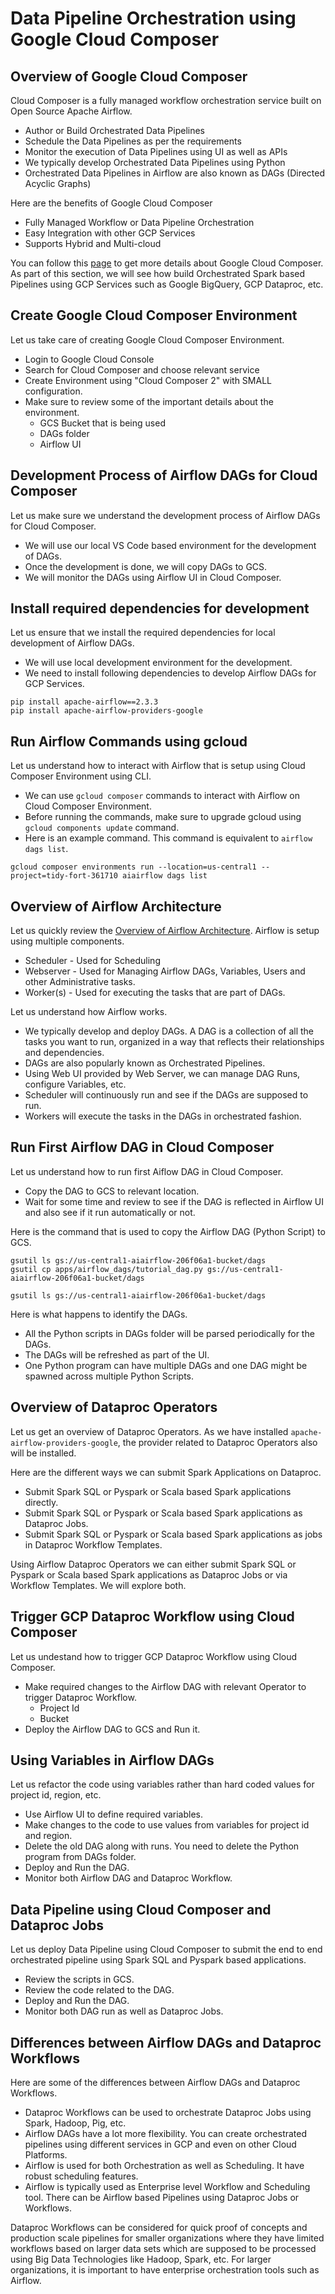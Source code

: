 # Data Pipeline Orchestration using Google Cloud Composer

## Overview of Google Cloud Composer
Cloud Composer is a fully managed workflow orchestration service built on Open Source Apache Airflow.
* Author or Build Orchestrated Data Pipelines
* Schedule the Data Pipelines as per the requirements
* Monitor the execution of Data Pipelines using UI as well as APIs
* We typically develop Orchestrated Data Pipelines using Python
* Orchestrated Data Pipelines in Airflow are also known as DAGs (Directed Acyclic Graphs)

Here are the benefits of Google Cloud Composer
* Fully Managed Workflow or Data Pipeline Orchestration
* Easy Integration with other GCP Services
* Supports Hybrid and Multi-cloud

You can follow this [page](https://cloud.google.com/composer) to get more details about Google Cloud Composer. As part of this section, we will see how build Orchestrated Spark based Pipelines using GCP Services such as Google BigQuery, GCP Dataproc, etc.

## Create Google Cloud Composer Environment
Let us take care of creating Google Cloud Composer Environment.
* Login to Google Cloud Console
* Search for Cloud Composer and choose relevant service
* Create Environment using "Cloud Composer 2" with SMALL configuration.
* Make sure to review some of the important details about the environment.
  * GCS Bucket that is being used
  * DAGs folder
  * Airflow UI

## Development Process of Airflow DAGs for Cloud Composer
Let us make sure we understand the development process of Airflow DAGs for Cloud Composer.
* We will use our local VS Code based environment for the development of DAGs.
* Once the development is done, we will copy DAGs to GCS.
* We will monitor the DAGs using Airflow UI in Cloud Composer.

## Install required dependencies for development
Let us ensure that we install the required dependencies for local development of Airflow DAGs.
* We will use local development environment for the development.
* We need to install following dependencies to develop Airflow DAGs for GCP Services.

```shell
pip install apache-airflow==2.3.3
pip install apache-airflow-providers-google
```

## Run Airflow Commands using gcloud
Let us understand how to interact with Airflow that is setup using Cloud Composer Environment using CLI.
* We can use `gcloud composer` commands to interact with Airflow on Cloud Composer Environment.
* Before running the commands, make sure to upgrade gcloud using `gcloud components update` command.
* Here is an example command. This command is equivalent to `airflow dags list`.

```shell
gcloud composer environments run --location=us-central1 --project=tidy-fort-361710 aiairflow dags list
```

## Overview of Airflow Architecture
Let us quickly review the [Overview of Airflow Architecture](https://airflow.apache.org/docs/apache-airflow/stable/concepts/overview.html). Airflow is setup using multiple components.
* Scheduler - Used for Scheduling
* Webserver - Used for Managing Airflow DAGs, Variables, Users and other Administrative tasks.
* Worker(s) - Used for executing the tasks that are part of DAGs.

Let us understand how Airflow works.
* We typically develop and deploy DAGs. A DAG is a collection of all the tasks you want to run, organized in a way that reflects their relationships and dependencies.
* DAGs are also popularly known as Orchestrated Pipelines.
* Using Web UI provided by Web Server, we can manage DAG Runs, configure Variables, etc.
* Scheduler will continuously run and see if the DAGs are supposed to run.
* Workers will execute the tasks in the DAGs in orchestrated fashion.

## Run First Airflow DAG in Cloud Composer
Let us understand how to run first Aiflow DAG in Cloud Composer.
* Copy the DAG to GCS to relevant location.
* Wait for some time and review to see if the DAG is reflected in Airflow UI and also see if it run automatically or not.

Here is the command that is used to copy the Airflow DAG (Python Script) to GCS.
```shell
gsutil ls gs://us-central1-aiairflow-206f06a1-bucket/dags
gsutil cp apps/airflow_dags/tutorial_dag.py gs://us-central1-aiairflow-206f06a1-bucket/dags

gsutil ls gs://us-central1-aiairflow-206f06a1-bucket/dags
```

Here is what happens to identify the DAGs.
* All the Python scripts in DAGs folder will be parsed periodically for the DAGs.
* The DAGs will be refreshed as part of the UI.
* One Python program can have multiple DAGs and one DAG might be spawned across multiple Python Scripts.

## Overview of Dataproc Operators

Let us get an overview of Dataproc Operators. As we have installed `apache-airflow-providers-google`, the provider related to Dataproc Operators also will be installed.

Here are the different ways we can submit Spark Applications on Dataproc.
* Submit Spark SQL or Pyspark or Scala based Spark applications directly.
* Submit Spark SQL or Pyspark or Scala based Spark applications as Dataproc Jobs.
* Submit Spark SQL or Pyspark or Scala based Spark applications as jobs in Dataproc Workflow Templates.

Using Airflow Dataproc Operators we can either submit Spark SQL or Pyspark or Scala based Spark applications as Dataproc Jobs or via Workflow Templates. We will explore both.

## Trigger GCP Dataproc Workflow using Cloud Composer

Let us undestand how to trigger GCP Dataproc Workflow using Cloud Composer.
* Make required changes to the Airflow DAG with relevant Operator to trigger Dataproc Workflow.
  * Project Id
  * Bucket
* Deploy the Airflow DAG to GCS and Run it.

## Using Variables in Airflow DAGs

Let us refactor the code using variables rather than hard coded values for project id, region, etc.
* Use Airflow UI to define required variables.
* Make changes to the code to use values from variables for project id and region.
* Delete the old DAG along with runs. You need to delete the Python program from DAGs folder.
* Deploy and Run the DAG.
* Monitor both Airflow DAG and Dataproc Workflow.

## Data Pipeline using Cloud Composer and Dataproc Jobs

Let us deploy Data Pipeline using Cloud Composer to submit the end to end orchestrated pipeline using Spark SQL and Pyspark based applications.
* Review the scripts in GCS.
* Review the code related to the DAG.
* Deploy and Run the DAG.
* Monitor both DAG run as well as Dataproc Jobs.

## Differences between Airflow DAGs and Dataproc Workflows

Here are some of the differences between Airflow DAGs and Dataproc Workflows.
* Dataproc Workflows can be used to orchestrate Dataproc Jobs using Spark, Hadoop, Pig, etc.
* Airflow DAGs have a lot more flexibility. You can create orchestrated pipelines using different services in GCP and even on other Cloud Platforms.
* Airflow is used for both Orchestration as well as Scheduling. It have robust scheduling features.
* Airflow is typically used as Enterprise level Workflow and Scheduling tool. There can be Airflow based Pipelines using Dataproc Jobs or Workflows.

Dataproc Workflows can be considered for quick proof of concepts and production scale pipelines for smaller organizations where they have limited workflows based on larger data sets which are supposed to be processed using Big Data Technologies like Hadoop, Spark, etc. For larger organizations, it is important to have enterprise orchestration tools such as Airflow.

